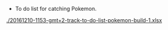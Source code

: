 * To do list for catching Pokemon.

[./20161210-1153-gmt+2-track-to-do-list-pokemon-build-1.xlsx](./20161210-1153-gmt+2-track-to-do-list-pokemon-build-1.xlsx)
